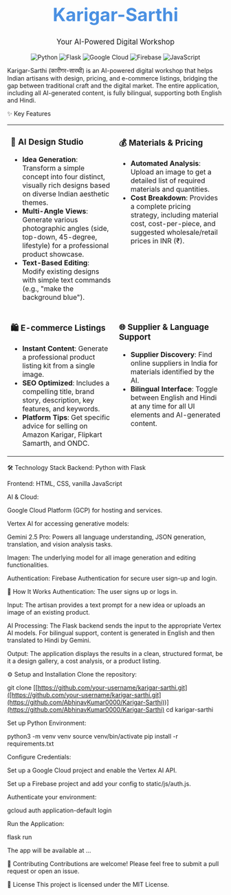 <div align="center">
<h1 style="font-size: 3em; color: #4a90e2;">Karigar-Sarthi</h1>
<p style="font-size: 1.2em;">Your AI-Powered Digital Workshop</p>
<p>
<img src="[https://www.google.com/search?q=https://img.shields.io/badge/Python-3776AB%3Fstyle%3Dfor-the-badge%26logo%3Dpython%26logoColor%3Dwhite](https://www.google.com/url?sa=i&url=https%3A%2F%2Fhub.docker.com%2F_%2Fpython&psig=AOvVaw1hDYiqN7aj9VcolKidQbYm&ust=1758100135540000&source=images&cd=vfe&opi=89978449&ved=0CBIQjRxqFwoTCJCJz8H33I8DFQAAAAAdAAAAABAE)" alt="Python"/>
<img src="https://www.google.com/search?q=https://img.shields.io/badge/Flask-000000%3Fstyle%3Dfor-the-badge%26logo%3Dflask%26logoColor%3Dwhite" alt="Flask"/>
<img src="https://www.google.com/search?q=https://img.shields.io/badge/Google_Cloud-4285F4%3Fstyle%3Dfor-the-badge%26logo%3Dgoogle-cloud%26logoColor%3Dwhite" alt="Google Cloud"/>
<img src="https://www.google.com/search?q=https://img.shields.io/badge/Firebase-FFCA28%3Fstyle%3Dfor-the-badge%26logo%3Dfirebase%26logoColor%3Dblack" alt="Firebase"/>
<img src="https://www.google.com/search?q=https://img.shields.io/badge/JavaScript-F7DF1E%3Fstyle%3Dfor-the-badge%26logo%3Djavascript%26logoColor%3Dblack" alt="JavaScript"/>
</p>
</div>

Karigar-Sarthi (कारीगर-सारथी) is an AI-powered digital workshop that helps Indian artisans with design, pricing, and e-commerce listings, bridging the gap between traditional craft and the digital market. The entire application, including all AI-generated content, is fully bilingual, supporting both English and Hindi.

✨ Key Features
<table width="100%">
<tr>
<td width="50%" valign="top">
<h3>🎨 AI Design Studio</h3>
<ul>
<li><b>Idea Generation</b>: Transform a simple concept into four distinct, visually rich designs based on diverse Indian aesthetic themes.</li>
<li><b>Multi-Angle Views</b>: Generate various photographic angles (side, top-down, 45-degree, lifestyle) for a professional product showcase.</li>
<li><b>Text-Based Editing</b>: Modify existing designs with simple text commands (e.g., "make the background blue").</li>
</ul>
</td>
<td width="50%" valign="top">
<h3>💰 Materials & Pricing</h3>
<ul>
<li><b>Automated Analysis</b>: Upload an image to get a detailed list of required materials and quantities.</li>
<li><b>Cost Breakdown</b>: Provides a complete pricing strategy, including material cost, cost-per-piece, and suggested wholesale/retail prices in INR (₹).</li>
</ul>
</td>
</tr>
<tr>
<td width="50%" valign="top">
<h3>🛍️ E-commerce Listings</h3>
<ul>
<li><b>Instant Content</b>: Generate a professional product listing kit from a single image.</li>
<li><b>SEO Optimized</b>: Includes a compelling title, brand story, description, key features, and keywords.</li>
<li><b>Platform Tips</b>: Get specific advice for selling on Amazon Karigar, Flipkart Samarth, and ONDC.</li>
</ul>
</td>
<td width="50%" valign="top">
<h3>🌐 Supplier & Language Support</h3>
<ul>
<li><b>Supplier Discovery</b>: Find online suppliers in India for materials identified by the AI.</li>
<li><b>Bilingual Interface</b>: Toggle between English and Hindi at any time for all UI elements and AI-generated content.</li>
</ul>
</td>
</tr>
</table>

🛠️ Technology Stack
Backend: Python with Flask

Frontend: HTML, CSS, vanilla JavaScript

AI & Cloud:

Google Cloud Platform (GCP) for hosting and services.

Vertex AI for accessing generative models:

Gemini 2.5 Pro: Powers all language understanding, JSON generation, translation, and vision analysis tasks.

Imagen: The underlying model for all image generation and editing functionalities.

Authentication: Firebase Authentication for secure user sign-up and login.

🚀 How It Works
Authentication: The user signs up or logs in.

Input: The artisan provides a text prompt for a new idea or uploads an image of an existing product.

AI Processing: The Flask backend sends the input to the appropriate Vertex AI models. For bilingual support, content is generated in English and then translated to Hindi by Gemini.

Output: The application displays the results in a clean, structured format, be it a design gallery, a cost analysis, or a product listing.

⚙️ Setup and Installation
Clone the repository:

git clone [[https://github.com/your-username/karigar-sarthi.git]([https://github.com/your-username/karigar-sarthi.git](https://github.com/AbhinavKumar0000/Karigar-Sarthi))](https://github.com/AbhinavKumar0000/Karigar-Sarthi)
cd karigar-sarthi

Set up Python Environment:

python3 -m venv venv
source venv/bin/activate
pip install -r requirements.txt

Configure Credentials:

Set up a Google Cloud project and enable the Vertex AI API.

Set up a Firebase project and add your config to static/js/auth.js.

Authenticate your environment:

gcloud auth application-default login

Run the Application:

flask run

The app will be available at ...

🤝 Contributing
Contributions are welcome! Please feel free to submit a pull request or open an issue.

📄 License
This project is licensed under the MIT License.
